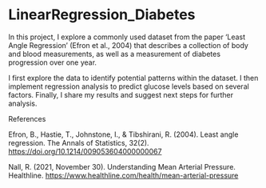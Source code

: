 # LinearRegression_Diabetes
In this project, I explore a commonly used dataset from the paper ‘Least Angle Regression’ (Efron et al., 2004) that describes a collection of body and blood measurements, as well as a measurement of diabetes progression over one year. 

I first explore the data to identify potential patterns within the dataset. I then implement regression analysis to predict glucose levels based on several factors. Finally, I share my results and suggest next steps for further analysis.

References

Efron, B., Hastie, T., Johnstone, I., & Tibshirani, R. (2004). Least angle regression. The Annals of Statistics, 32(2). https://doi.org/10.1214/009053604000000067

Nall, R. (2021, November 30). Understanding Mean Arterial Pressure. Healthline. https://www.healthline.com/health/mean-arterial-pressure
